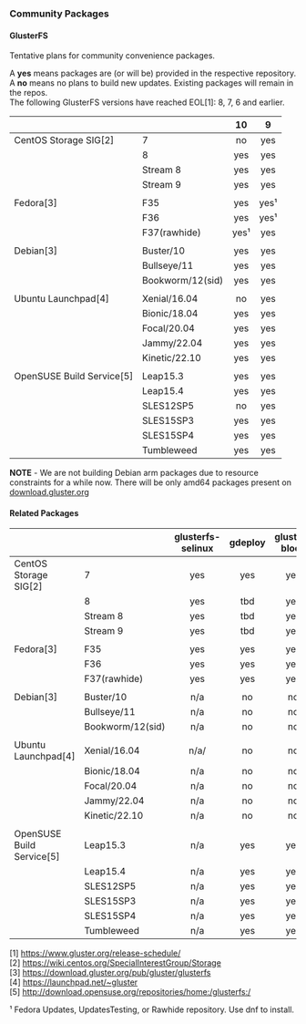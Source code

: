 ### Community Packages

#### GlusterFS

Tentative plans for community convenience packages.

A **yes** means packages are (or will be) provided in the respective repository.  
A **no** means no plans to build new updates. Existing packages will remain in the repos.  
The following GlusterFS versions have reached EOL[1]: 8, 7, 6 and earlier.

|                           |                  | 10  |  9   |
| ------------------------- | ---------------- | :-: | :--: |
| CentOS Storage SIG[2]     | 7                | no  | yes  |
|                           | 8                | yes | yes  |
|                           | Stream 8         | yes | yes  |
|                           | Stream 9         | yes | yes  |
|                           |                  |     |      |
| Fedora[3]                 | F35              | yes | yes¹ |
|                           | F36              | yes | yes¹ |
|                           | F37(rawhide)     | yes¹| yes  |
|                           |                  |     |      |
| Debian[3]                 | Buster/10        | yes | yes  |
|                           | Bullseye/11      | yes | yes  |
|                           | Bookworm/12(sid) | yes | yes  |
|                           |                  |     |      |
| Ubuntu Launchpad[4]       | Xenial/16.04     | no  | yes  |
|                           | Bionic/18.04     | yes | yes  |
|                           | Focal/20.04      | yes | yes  |
|                           | Jammy/22.04      | yes | yes  |
|                           | Kinetic/22.10    | yes | yes  |
|                           |                  |     |      |
| OpenSUSE Build Service[5] | Leap15.3         | yes  | yes  |
|                           | Leap15.4         | yes | yes  |
|                           | SLES12SP5        | no  | yes  |
|                           | SLES15SP3        | yes | yes  |
|                           | SLES15SP4        | yes | yes  |
|                           | Tumbleweed       | yes | yes  |

**NOTE** - We are not building Debian arm packages due to resource constraints for a while now. There will be only amd64 packages present on [download.gluster.org](https://download.gluster.org/pub/gluster/glusterfs/LATEST/)

#### Related Packages

|                           |                  | glusterfs-selinux | gdeploy | gluster-block | glusterfs-coreutils | nfs-ganesha | Samba |
| ------------------------- | ---------------- | :---------------: | :-----: | :-----------: | :-----------------: | :---------: | :---: |
| CentOS Storage SIG[2]     | 7                |        yes        |   yes   |      yes      |         yes         |     yes     |  yes  |
|                           | 8                |        yes        |   tbd   |      yes      |         yes         |     yes     |  yes  |
|                           | Stream 8         |        yes        |   tbd   |      yes      |         yes         |     yes     |  yes  |
|                           | Stream 9         |        yes        |   tbd   |      yes      |         yes         |     yes     |  yes  |
|                           |                  |                   |         |               |                     |             |       |
| Fedora[3]                 | F35              |        yes        |   yes   |      yes      |         yes         |     yes     |   ?   |
|                           | F36              |        yes        |   yes   |      yes      |         yes         |     yes     |   ?   |
|                           | F37(rawhide)     |        yes        |   yes   |      yes      |         yes         |     yes     |   ?   |
|                           |                  |                   |         |               |                     |             |       |
| Debian[3]                 | Buster/10        |        n/a        |   no    |      no       |         yes         |     yes     |   ?   |
|                           | Bullseye/11      |        n/a        |   no    |      no       |         yes         |     yes     |   ?   |
|                           | Bookworm/12(sid) |        n/a        |   no    |      no       |         yes         |     yes     |   ?   |
|                           |                  |                   |         |               |                     |             |       |
| Ubuntu Launchpad[4]       | Xenial/16.04     |       n/a/        |   no    |      no       |         yes         |     yes     |   ?   |
|                           | Bionic/18.04     |        n/a        |   no    |      no       |         yes         |     yes     |   ?   |
|                           | Focal/20.04      |        n/a        |   no    |      no       |         yes         |     yes     |   ?   |
|                           | Jammy/22.04      |        n/a        |   no    |      no       |         yes         |     yes     |   ?   |
|                           | Kinetic/22.10    |        n/a        |   no    |      no       |         yes         |     yes     |   ?   |
|                           |                  |                   |         |               |                     |             |       |
| OpenSUSE Build Service[5] | Leap15.3         |        n/a        |   yes   |      yes      |         yes         |     yes     |   ?   |
|                           | Leap15.4         |        n/a        |   yes   |      yes      |         yes         |     yes     |   ?   |
|                           | SLES12SP5        |        n/a        |   yes   |      yes      |         yes         |     yes     |   ?   |
|                           | SLES15SP3        |        n/a        |   yes   |      yes      |         yes         |     yes     |   ?   |
|                           | SLES15SP4        |        n/a        |   yes   |      yes      |         yes         |     yes     |   ?   |
|                           | Tumbleweed       |        n/a        |   yes   |      yes      |         yes         |     yes     |   ?   |

[1] <https://www.gluster.org/release-schedule/>  
[2] <https://wiki.centos.org/SpecialInterestGroup/Storage>  
[3] <https://download.gluster.org/pub/gluster/glusterfs>  
[4] <https://launchpad.net/~gluster>  
[5] <http://download.opensuse.org/repositories/home:/glusterfs:/>

¹ Fedora Updates, UpdatesTesting, or Rawhide repository. Use dnf to install.
